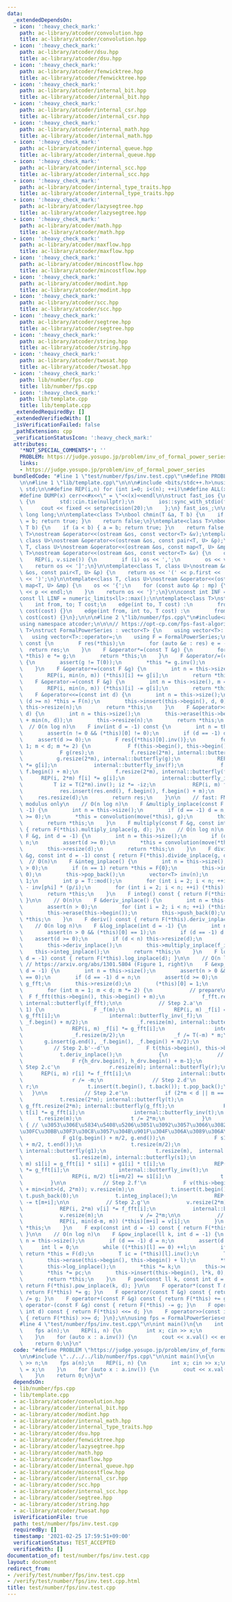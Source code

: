 ```yaml
---
data:
  _extendedDependsOn:
  - icon: ':heavy_check_mark:'
    path: ac-library/atcoder/convolution.hpp
    title: ac-library/atcoder/convolution.hpp
  - icon: ':heavy_check_mark:'
    path: ac-library/atcoder/dsu.hpp
    title: ac-library/atcoder/dsu.hpp
  - icon: ':heavy_check_mark:'
    path: ac-library/atcoder/fenwicktree.hpp
    title: ac-library/atcoder/fenwicktree.hpp
  - icon: ':heavy_check_mark:'
    path: ac-library/atcoder/internal_bit.hpp
    title: ac-library/atcoder/internal_bit.hpp
  - icon: ':heavy_check_mark:'
    path: ac-library/atcoder/internal_csr.hpp
    title: ac-library/atcoder/internal_csr.hpp
  - icon: ':heavy_check_mark:'
    path: ac-library/atcoder/internal_math.hpp
    title: ac-library/atcoder/internal_math.hpp
  - icon: ':heavy_check_mark:'
    path: ac-library/atcoder/internal_queue.hpp
    title: ac-library/atcoder/internal_queue.hpp
  - icon: ':heavy_check_mark:'
    path: ac-library/atcoder/internal_scc.hpp
    title: ac-library/atcoder/internal_scc.hpp
  - icon: ':heavy_check_mark:'
    path: ac-library/atcoder/internal_type_traits.hpp
    title: ac-library/atcoder/internal_type_traits.hpp
  - icon: ':heavy_check_mark:'
    path: ac-library/atcoder/lazysegtree.hpp
    title: ac-library/atcoder/lazysegtree.hpp
  - icon: ':heavy_check_mark:'
    path: ac-library/atcoder/math.hpp
    title: ac-library/atcoder/math.hpp
  - icon: ':heavy_check_mark:'
    path: ac-library/atcoder/maxflow.hpp
    title: ac-library/atcoder/maxflow.hpp
  - icon: ':heavy_check_mark:'
    path: ac-library/atcoder/mincostflow.hpp
    title: ac-library/atcoder/mincostflow.hpp
  - icon: ':heavy_check_mark:'
    path: ac-library/atcoder/modint.hpp
    title: ac-library/atcoder/modint.hpp
  - icon: ':heavy_check_mark:'
    path: ac-library/atcoder/scc.hpp
    title: ac-library/atcoder/scc.hpp
  - icon: ':heavy_check_mark:'
    path: ac-library/atcoder/segtree.hpp
    title: ac-library/atcoder/segtree.hpp
  - icon: ':heavy_check_mark:'
    path: ac-library/atcoder/string.hpp
    title: ac-library/atcoder/string.hpp
  - icon: ':heavy_check_mark:'
    path: ac-library/atcoder/twosat.hpp
    title: ac-library/atcoder/twosat.hpp
  - icon: ':heavy_check_mark:'
    path: lib/number/fps.cpp
    title: lib/number/fps.cpp
  - icon: ':heavy_check_mark:'
    path: lib/template.cpp
    title: lib/template.cpp
  _extendedRequiredBy: []
  _extendedVerifiedWith: []
  _isVerificationFailed: false
  _pathExtension: cpp
  _verificationStatusIcon: ':heavy_check_mark:'
  attributes:
    '*NOT_SPECIAL_COMMENTS*': ''
    PROBLEM: https://judge.yosupo.jp/problem/inv_of_formal_power_series
    links:
    - https://judge.yosupo.jp/problem/inv_of_formal_power_series
  bundledCode: "#line 1 \"test/number/fps/inv.test.cpp\"\n#define PROBLEM \"https://judge.yosupo.jp/problem/inv_of_formal_power_series\"\
    \n\n#line 1 \"lib/template.cpp\"\n\n\n#include <bits/stdc++.h>\nusing namespace\
    \ std;\n\n#define REP(i,n) for (int i=0; i<(n); ++i)\n#define ALL(x) begin(x),end(x)\n\
    #define DUMP(x) cerr<<#x<<\" = \"<<(x)<<endl\n\nstruct fast_ios {\n    fast_ios()\
    \ {\n        std::cin.tie(nullptr);\n        ios::sync_with_stdio(false);\n  \
    \      cout << fixed << setprecision(20);\n    };\n} fast_ios_;\n\nusing ll =\
    \ long long;\n\ntemplate<class T>\nbool chmin(T &a, T b) {\n    if (a > b) { a\
    \ = b; return true; }\n    return false;\n}\ntemplate<class T>\nbool chmax(T &a,\
    \ T b) {\n    if (a < b) { a = b; return true; }\n    return false;\n}\n\ntemplate<class\
    \ T>\nostream &operator<<(ostream &os, const vector<T> &v);\ntemplate<class T,\
    \ class U>\nostream &operator<<(ostream &os, const pair<T, U> &p);\ntemplate<class\
    \ T, class U>\nostream &operator<<(ostream &os, const map<T, U> &mp);\n\ntemplate<class\
    \ T>\nostream &operator<<(ostream &os, const vector<T> &v) {\n    os << '[';\n\
    \    REP(i, v.size()) {\n        if (i) os << ',';\n        os << v[i];\n    }\n\
    \    return os << ']';\n}\n\ntemplate<class T, class U>\nostream &operator<<(ostream\
    \ &os, const pair<T, U> &p) {\n    return os << '(' << p.first << ' ' << p.second\
    \ << ')';\n}\n\ntemplate<class T, class U>\nostream &operator<<(ostream &os, const\
    \ map<T, U> &mp) {\n    os << '{';\n    for (const auto &p : mp) {\n        os\
    \ << p << endl;\n    }\n    return os << '}';\n}\n\nconst int INF = numeric_limits<int>::max();\n\
    const ll LINF = numeric_limits<ll>::max();\n\ntemplate<class T>\nstruct edge {\n\
    \    int from, to; T cost;\n    edge(int to, T cost) :\n        from(-1), to(to),\
    \ cost(cost) {}\n    edge(int from, int to, T cost) :\n        from(from), to(to),\
    \ cost(cost) {}\n};\n\n\n#line 2 \"lib/number/fps.cpp\"\n#include<atcoder/all>\n\
    using namespace atcoder;\n\n\n// https://opt-cp.com/fps-fast-algorithms\ntemplate<class\
    \ T>\nstruct FormalPowerSeries : vector<T> {\n    using vector<T>::vector;\n \
    \   using vector<T>::operator=;\n    using F = FormalPowerSeries;\n\n    F operator-()\
    \ const {\n        F res(*this);\n        for (auto &e : res) e = -e;\n      \
    \  return res;\n    }\n    F &operator*=(const T &g) {\n        for (auto &e :\
    \ *this) e *= g;\n        return *this;\n    }\n    F &operator/=(const T &g)\
    \ {\n        assert(g != T(0));\n        *this *= g.inv();\n        return *this;\n\
    \    }\n    F &operator+=(const F &g) {\n        int n = this->size(), m = g.size();\n\
    \        REP(i, min(n, m)) (*this)[i] += g[i];\n        return *this;\n    }\n\
    \    F &operator-=(const F &g) {\n        int n = this->size(), m = g.size();\n\
    \        REP(i, min(n, m)) (*this)[i] -= g[i];\n        return *this;\n    }\n\
    \    F &operator<<=(const int d) {\n        int n = this->size();\n        if\
    \ (d >= n) *this = F(n);\n        this->insert(this->begin(), d, 0);\n       \
    \ this->resize(n);\n        return *this;\n    }\n    F &operator>>=(const int\
    \ d) {\n        int n = this->size();\n        this->erase(this->begin(), this->begin()\
    \ + min(n, d));\n        this->resize(n);\n        return *this;\n    }\n\n  \
    \  // O(n log n)\n    F inv(int d = -1) const {\n        int n = this->size();\n\
    \        assert(n != 0 && (*this)[0] != 0);\n        if (d == -1) d = n;\n   \
    \     assert(d >= 0);\n        F res{(*this)[0].inv()};\n        for (int m =\
    \ 1; m < d; m *= 2) {\n            F f(this->begin(), this->begin() + min(n, 2*m));\n\
    \            F g(res);\n            f.resize(2*m), internal::butterfly(f);\n \
    \           g.resize(2*m), internal::butterfly(g);\n            REP(i, 2*m) f[i]\
    \ *= g[i];\n            internal::butterfly_inv(f);\n            f.erase(f.begin(),\
    \ f.begin() + m);\n            f.resize(2*m), internal::butterfly(f);\n      \
    \      REP(i, 2*m) f[i] *= g[i];\n            internal::butterfly_inv(f);\n  \
    \          T iz = T(2*m).inv(); iz *= -iz;\n            REP(i, m) f[i] *= iz;\n\
    \            res.insert(res.end(), f.begin(), f.begin() + m);\n        }\n   \
    \     res.resize(d);\n        return res;\n    }\n\n    // fast: FMT-friendly\
    \ modulus only\n    // O(n log n)\n    F &multiply_inplace(const F &g, int d =\
    \ -1) {\n        int n = this->size();\n        if (d == -1) d = n;\n        assert(d\
    \ >= 0);\n        *this = convolution(move(*this), g);\n        this->resize(d);\n\
    \        return *this;\n    }\n    F multiply(const F &g, const int d = -1) const\
    \ { return F(*this).multiply_inplace(g, d); }\n    // O(n log n)\n    F &divide_inplace(const\
    \ F &g, int d = -1) {\n        int n = this->size();\n        if (d == -1) d =\
    \ n;\n        assert(d >= 0);\n        *this = convolution(move(*this), g.inv(d));\n\
    \        this->resize(d);\n        return *this;\n    }\n    F divide(const F\
    \ &g, const int d = -1) const { return F(*this).divide_inplace(g, d); }\n\n  \
    \  // O(n)\n    F &integ_inplace() {\n        int n = this->size();\n        assert(n\
    \ > 0);\n        if (n == 1) return *this = F{0};\n        this->insert(this->begin(),\
    \ 0);\n        this->pop_back();\n        vector<T> inv(n);\n        inv[1] =\
    \ 1;\n        int p = T::mod();\n        for (int i = 2; i < n; ++i) inv[i] =\
    \ - inv[p%i] * (p/i);\n        for (int i = 2; i < n; ++i) (*this)[i] *= inv[i];\n\
    \        return *this;\n    }\n    F integ() const { return F(*this).integ_inplace();\
    \ }\n\n    // O(n)\n    F &deriv_inplace() {\n        int n = this->size();\n\
    \        assert(n > 0);\n        for (int i = 2; i < n; ++i) (*this)[i] *= i;\n\
    \        this->erase(this->begin());\n        this->push_back(0);\n        return\
    \ *this;\n    }\n    F deriv() const { return F(*this).deriv_inplace(); }\n\n\
    \    // O(n log n)\n    F &log_inplace(int d = -1) {\n        int n = this->size();\n\
    \        assert(n > 0 && (*this)[0] == 1);\n        if (d == -1) d = n;\n    \
    \    assert(d >= 0);\n        if (d < n) this->resize(d);\n        F f_inv = this->inv();\n\
    \        this->deriv_inplace();\n        this->multiply_inplace(f_inv);\n    \
    \    this->integ_inplace();\n        return *this;\n    }\n    F log(const int\
    \ d = -1) const { return F(*this).log_inplace(d); }\n\n    // O(n log n)\n   \
    \ // https://arxiv.org/abs/1301.5804 (Figure 1, right)\n    F &exp_inplace(int\
    \ d = -1) {\n        int n = this->size();\n        assert(n > 0 && (*this)[0]\
    \ == 0);\n        if (d == -1) d = n;\n        assert(d >= 0);\n        F g{1},\
    \ g_fft;\n        this->resize(d);\n        (*this)[0] = 1;\n        F h_drv(this->deriv());\n\
    \        for (int m = 1; m < d; m *= 2) {\n            // prepare\n          \
    \  F f_fft(this->begin(), this->begin() + m);\n            f_fft.resize(2*m),\
    \ internal::butterfly(f_fft);\n\n            // Step 2.a'\n            if (m >\
    \ 1) {\n                F _f(m);\n                REP(i, m) _f[i] = f_fft[i] *\
    \ g_fft[i];\n                internal::butterfly_inv(_f);\n                _f.erase(_f.begin(),\
    \ _f.begin() + m/2);\n                _f.resize(m), internal::butterfly(_f);\n\
    \                REP(i, m) _f[i] *= g_fft[i];\n                internal::butterfly_inv(_f);\n\
    \                _f.resize(m/2);\n                _f /= T(-m) * m;\n         \
    \       g.insert(g.end(), _f.begin(), _f.begin() + m/2);\n            }\n\n  \
    \          // Step 2.b'--d'\n            F t(this->begin(), this->begin() + m);\n\
    \            t.deriv_inplace();\n            {\n                // Step 2.b'\n\
    \                F r{h_drv.begin(), h_drv.begin() + m-1};\n                //\
    \ Step 2.c'\n                r.resize(m); internal::butterfly(r);\n          \
    \      REP(i, m) r[i] *= f_fft[i];\n                internal::butterfly_inv(r);\n\
    \                r /= -m;\n                // Step 2.d'\n                t +=\
    \ r;\n                t.insert(t.begin(), t.back()); t.pop_back();\n         \
    \   }\n\n            // Step 2.e'\n            if (2*m < d || m == 1) {\n    \
    \            t.resize(2*m); internal::butterfly(t);\n                g_fft = g;\
    \ g_fft.resize(2*m); internal::butterfly(g_fft);\n                REP(i, 2*m)\
    \ t[i] *= g_fft[i];\n                internal::butterfly_inv(t);\n           \
    \     t.resize(m);\n                t /= 2*m;\n            }\n            else\
    \ { // \u3053\u306E\u5834\u5408\u5206\u3051\u3092\u3057\u3066\u3082\u6570\u30D1\
    \u30FC\u30BB\u30F3\u30C8\u3057\u304B\u901F\u304F\u306A\u3089\u306A\u3044\n   \
    \             F g1(g.begin() + m/2, g.end());\n                F s1(t.begin()\
    \ + m/2, t.end());\n                t.resize(m/2);\n                g1.resize(m),\
    \ internal::butterfly(g1);\n                t.resize(m),  internal::butterfly(t);\n\
    \                s1.resize(m), internal::butterfly(s1);\n                REP(i,\
    \ m) s1[i] = g_fft[i] * s1[i] + g1[i] * t[i];\n                REP(i, m) t[i]\
    \ *= g_fft[i];\n                internal::butterfly_inv(t);\n                internal::butterfly_inv(s1);\n\
    \                REP(i, m/2) t[i+m/2] += s1[i];\n                t /= m;\n   \
    \         }\n\n            // Step 2.f'\n            F v(this->begin() + m, this->begin()\
    \ + min<int>(d, 2*m)); v.resize(m);\n            t.insert(t.begin(), m-1, 0);\
    \ t.push_back(0);\n            t.integ_inplace();\n            REP(i, m) v[i]\
    \ -= t[m+i];\n\n            // Step 2.g'\n            v.resize(2*m); internal::butterfly(v);\n\
    \            REP(i, 2*m) v[i] *= f_fft[i];\n            internal::butterfly_inv(v);\n\
    \            v.resize(m);\n            v /= 2*m;\n\n            // Step 2.h'\n\
    \            REP(i, min(d-m, m)) (*this)[m+i] = v[i];\n        }\n        return\
    \ *this;\n    }\n    F exp(const int d = -1) const { return F(*this).exp_inplace(d);\
    \ }\n\n    // O(n log n)\n    F &pow_inplace(ll k, int d = -1) {\n        int\
    \ n = this->size();\n        if (d == -1) d = n;\n        assert(d >= 0);\n  \
    \      int l = 0;\n        while ((*this)[l] == 0) ++l;\n        if (l > d/k)\
    \ return *this = F(d);\n        T ic = (*this)[l].inv();\n        T pc = (*this)[l].pow(k);\n\
    \        this->erase(this->begin(), this->begin() + l);\n        *this *= ic;\n\
    \        this->log_inplace();\n        *this *= k;\n        this->exp_inplace();\n\
    \        *this *= pc;\n        this->insert(this->begin(), l*k, 0);\n        this->resize(d);\n\
    \        return *this;\n    }\n    F pow(const ll k, const int d = -1) const {\
    \ return F(*this).pow_inplace(k, d); }\n\n    F operator*(const T &g) const {\
    \ return F(*this) *= g; }\n    F operator/(const T &g) const { return F(*this)\
    \ /= g; }\n    F operator+(const F &g) const { return F(*this) += g; }\n    F\
    \ operator-(const F &g) const { return F(*this) -= g; }\n    F operator<<(const\
    \ int d) const { return F(*this) <<= d; }\n    F operator>>(const int d) const\
    \ { return F(*this) >>= d; }\n};\n\nusing fps = FormalPowerSeries<modint998244353>;\n\
    #line 4 \"test/number/fps/inv.test.cpp\"\n\nint main()\n{\n    int n; cin >> n;\n\
    \    fps a(n);\n    REP(i, n) {\n        int x; cin >> x;\n        a[i] = x;\n\
    \    }\n    for (auto x : a.inv()) {\n        cout << x.val() << endl;\n    }\n\
    \    return 0;\n}\n"
  code: "#define PROBLEM \"https://judge.yosupo.jp/problem/inv_of_formal_power_series\"\
    \n\n#include \"../../../lib/number/fps.cpp\"\n\nint main()\n{\n    int n; cin\
    \ >> n;\n    fps a(n);\n    REP(i, n) {\n        int x; cin >> x;\n        a[i]\
    \ = x;\n    }\n    for (auto x : a.inv()) {\n        cout << x.val() << endl;\n\
    \    }\n    return 0;\n}\n"
  dependsOn:
  - lib/number/fps.cpp
  - lib/template.cpp
  - ac-library/atcoder/convolution.hpp
  - ac-library/atcoder/internal_bit.hpp
  - ac-library/atcoder/modint.hpp
  - ac-library/atcoder/internal_math.hpp
  - ac-library/atcoder/internal_type_traits.hpp
  - ac-library/atcoder/dsu.hpp
  - ac-library/atcoder/fenwicktree.hpp
  - ac-library/atcoder/lazysegtree.hpp
  - ac-library/atcoder/math.hpp
  - ac-library/atcoder/maxflow.hpp
  - ac-library/atcoder/internal_queue.hpp
  - ac-library/atcoder/mincostflow.hpp
  - ac-library/atcoder/internal_csr.hpp
  - ac-library/atcoder/scc.hpp
  - ac-library/atcoder/internal_scc.hpp
  - ac-library/atcoder/segtree.hpp
  - ac-library/atcoder/string.hpp
  - ac-library/atcoder/twosat.hpp
  isVerificationFile: true
  path: test/number/fps/inv.test.cpp
  requiredBy: []
  timestamp: '2021-02-25 17:59:51+09:00'
  verificationStatus: TEST_ACCEPTED
  verifiedWith: []
documentation_of: test/number/fps/inv.test.cpp
layout: document
redirect_from:
- /verify/test/number/fps/inv.test.cpp
- /verify/test/number/fps/inv.test.cpp.html
title: test/number/fps/inv.test.cpp
---
```

